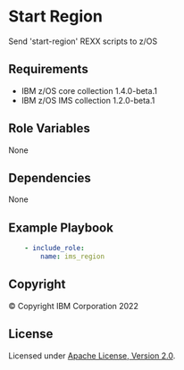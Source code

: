 Start Region
=========

Send 'start-region' REXX scripts to z/OS


Requirements
------------
* IBM z/OS core collection 1.4.0-beta.1
* IBM z/OS IMS collection 1.2.0-beta.1

Role Variables
--------------

None

Dependencies
------------

None

Example Playbook
----------------

```yaml
    - include_role:
        name: ims_region

```


## Copyright

© Copyright IBM Corporation 2022

## License
Licensed under
[Apache License, Version 2.0](https://opensource.org/licenses/Apache-2.0).
